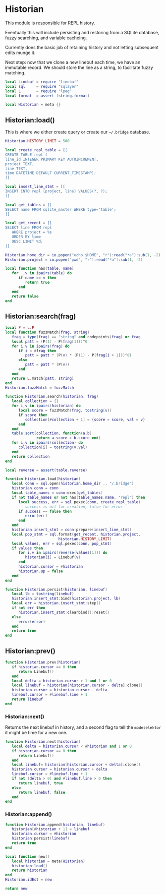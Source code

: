 # Historian


This module is responsible for REPL history.


Eventually this will include persisting and restoring from a SQLite database,
fuzzy searching, and variable cacheing.


Currently does the basic job of retaining history and not letting subsequent
edits munge it.


Next step: now that we clone a new linebuf each time, we have an immutable
record.  We should store the line as a string, to facilitate fuzzy matching.


```lua
local Linebuf = require "linebuf"
local sql     = require "sqlayer"
local L       = require "lpeg"
local format  = assert (string.format)
```
```lua
local Historian = meta {}
```
## Historian:load()

This is where we either create query or create our ``~/.bridge`` database.


```lua
Historian.HISTORY_LIMIT = 500

local create_repl_table = [[
CREATE TABLE repl (
line_id INTEGER PRIMARY KEY AUTOINCREMENT,
project TEXT,
line TEXT,
time DATETIME DEFAULT CURRENT_TIMESTAMP);
]]

local insert_line_stmt = [[
INSERT INTO repl (project, line) VALUES(?, ?);
]]

local get_tables = [[
SELECT name FROM sqlite_master WHERE type='table';
]]

local get_recent = [[
SELECT line FROM repl
   WHERE project = %s
   ORDER BY time
   DESC LIMIT %d;
]]

Historian.home_dir = io.popen("echo $HOME", "r"):read("*a"):sub(1, -2)
Historian.project = io.popen("pwd", "r"):read("*a"):sub(1, -2)

local function has(table, name)
   for _,v in ipairs(table) do
      if name == v then
         return true
      end
   end
   return false
end
```
## Historian:search(frag)


```lua
local P = L.P
local function fuzzMatch(frag, string)
   frag = type(frag) == "string" and codepoints(frag) or frag
   local patt = (P(1) - P(frag[1]))^0
   for i,v in ipairs(frag) do
      if i < #frag then
         patt = patt * (P(v) * (P(1) - P(frag[i + 1]))^0)
      else
         patt = patt * (P(v))
      end
   end
   return L.match(patt, string)
end
Historian.fuzzMatch = fuzzMatch
```
```lua
function Historian.search(historian, frag)
   local collection = {}
   for i,v in ipairs(historian) do
      local score = fuzzMatch(frag, tostring(v))
      if score then
         collection[#collection + 1] = {score = score, val = v}
      end
   end
   table.sort(collection, function(a,b)
              return a.score > b.score end)
   for i,v in ipairs(collection) do
      collection[i] = tostring(v.val)
   end
   return collection
end
```
```lua
local reverse = assert(table.reverse)

function Historian.load(historian)
   local conn = sql.open(historian.home_dir .. "/.bridge")
   historian.conn = conn
   local table_names = conn:exec(get_tables)
   if not table_names or not has(table_names.name, "repl") then
      local success, err = sql.pexec(conn, create_repl_table)
      -- success is nil for creation, false for error
      if success == false then
         error(err)
      end
   end
   historian.insert_stmt = conn:prepare(insert_line_stmt)
   local pop_stmt = sql.format(get_recent, historian.project,
                        historian.HISTORY_LIMIT)
   local values, err = sql.pexec(conn, pop_stmt)
   if values then
      for i,v in ipairs(reverse(values[1])) do
         historian[i] = Linebuf(v)
      end
      historian.cursor = #historian
      historian.up = false
   end
end

function Historian.persist(historian, linebuf)
   local lb = tostring(linebuf)
   historian.insert_stmt:bind(historian.project, lb)
   local err = historian.insert_stmt:step()
   if not err then
      historian.insert_stmt:clearbind():reset()
   else
      error(error)
   end
   return true
end
```
## Historian:prev()

```lua
function Historian.prev(historian)
   if historian.cursor == 0 then
      return Linebuf()
   end
   local delta = historian.cursor > 1 and 1 or 0
   local linebuf = historian[historian.cursor - delta]:clone()
   historian.cursor = historian.cursor - delta
   linebuf.cursor = #linebuf.line + 1
   return linebuf
end
```
### Historian:next()

Returns the next linebuf in history, and a second flag to tell the
``modeselektor`` it might be time for a new one.

```lua
function Historian.next(historian)
   local delta = historian.cursor < #historian and 1 or 0
   if historian.cursor == 0 then
      return Linebuf()
   end
   local linebuf= historian[historian.cursor + delta]:clone()
   historian.cursor = historian.cursor + delta
   linebuf.cursor = #linebuf.line + 1
   if not (delta > 0) and #linebuf.line > 0 then
      return linebuf, true
   else
      return linebuf, false
   end
end
```
### Historian:append()

```lua
function Historian.append(historian, linebuf)
   historian[#historian + 1] = linebuf
   historian.cursor = #historian
   historian:persist(linebuf)
   return true
end
```
```lua
local function new()
   local historian = meta(Historian)
   historian:load()
   return historian
end
Historian.idEst = new
```
```lua
return new
```
